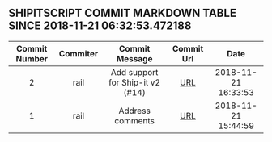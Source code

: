 ## SHIPITSCRIPT COMMIT MARKDOWN TABLE SINCE 2018-11-21 06:32:53.472188

| Commit Number | Commiter | Commit Message | Commit Url | Date | 
|:---:|:----:|:----------------------------------:|:------:|:----:| 
|2|rail|Add support for Ship-it v2 (#14)|[URL](https://github.com/mozilla-releng/shipitscript/commit/4c89c1b239fd8415e1225ba738ba820342bd8081)|2018-11-21 16:33:53
|1|rail|Address comments|[URL](https://github.com/mozilla-releng/shipitscript/commit/0c892801fc9ad80e3a12b80ab69a7e3527ec0eea)|2018-11-21 15:44:59



